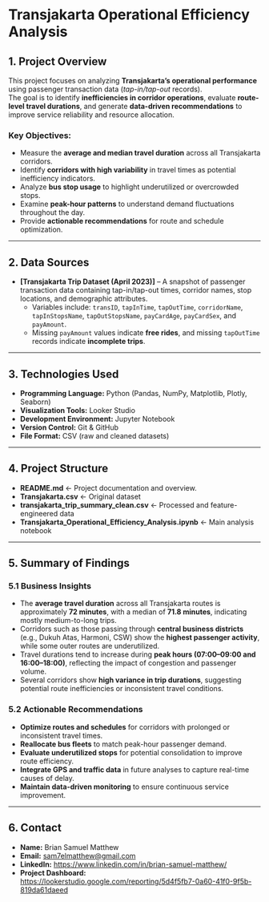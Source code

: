 <h1> Transjakarta Operational Efficiency Analysis </h1>

## 1. Project Overview
This project focuses on analyzing **Transjakarta’s operational performance** using passenger transaction data (*tap-in/tap-out* records).  
The goal is to identify **inefficiencies in corridor operations**, evaluate **route-level travel durations**, and generate **data-driven recommendations** to improve service reliability and resource allocation.

### Key Objectives:
- Measure the **average and median travel duration** across all Transjakarta corridors.  
- Identify **corridors with high variability** in travel times as potential inefficiency indicators.  
- Analyze **bus stop usage** to highlight underutilized or overcrowded stops.  
- Examine **peak-hour patterns** to understand demand fluctuations throughout the day.  
- Provide **actionable recommendations** for route and schedule optimization.

---

## 2. Data Sources
- **[Transjakarta Trip Dataset (April 2023)]** – A snapshot of passenger transaction data containing tap-in/tap-out times, corridor names, stop locations, and demographic attributes.  
  - Variables include: `transID`, `tapInTime`, `tapOutTime`, `corridorName`, `tapInStopsName`, `tapOutStopsName`, `payCardAge`, `payCardSex`, and `payAmount`.
  - Missing `payAmount` values indicate **free rides**, and missing `tapOutTime` records indicate **incomplete trips**.  

---

## 3. Technologies Used
- **Programming Language:** Python (Pandas, NumPy, Matplotlib, Plotly, Seaborn)
- **Visualization Tools:** Looker Studio
- **Development Environment:** Jupyter Notebook
- **Version Control:** Git & GitHub
- **File Format:** CSV (raw and cleaned datasets)

---

## 4. Project Structure
- **README.md** <- Project documentation and overview.
- **Transjakarta.csv** <- Original dataset
- **transjakarta_trip_summary_clean.csv** <- Processed and feature-engineered data
- **Transjakarta_Operational_Efficiency_Analysis.ipynb** <- Main analysis notebook
---

## 5. Summary of Findings

### 5.1 Business Insights
- The **average travel duration** across all Transjakarta routes is approximately **72 minutes**, with a median of **71.8 minutes**, indicating mostly medium-to-long trips.  
- Corridors such as those passing through **central business districts** (e.g., Dukuh Atas, Harmoni, CSW) show the **highest passenger activity**, while some outer routes are underutilized.  
- Travel durations tend to increase during **peak hours (07:00–09:00 and 16:00–18:00)**, reflecting the impact of congestion and passenger volume.  
- Several corridors show **high variance in trip durations**, suggesting potential route inefficiencies or inconsistent travel conditions.

### 5.2 Actionable Recommendations
- **Optimize routes and schedules** for corridors with prolonged or inconsistent travel times.  
- **Reallocate bus fleets** to match peak-hour passenger demand.  
- **Evaluate underutilized stops** for potential consolidation to improve route efficiency.  
- **Integrate GPS and traffic data** in future analyses to capture real-time causes of delay.  
- **Maintain data-driven monitoring** to ensure continuous service improvement.

---

## 6. Contact
- **Name:** Brian Samuel Matthew  
- **Email:**  sam7elmatthew@gmail.com
- **LinkedIn:** https://www.linkedin.com/in/brian-samuel-matthew/  
- **Project Dashboard:** https://lookerstudio.google.com/reporting/5d4f5fb7-0a60-41f0-9f5b-819da61daeed
